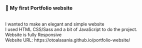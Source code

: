 <h3>🚀 My first Portfolio website</h3> <br>
I wanted to make an elegant and simple website <br>
I used HTML CSS/Sass and a bit of JavaScript to do the project.<br>
Website is fully Responsive  <br>
Website URL: https://otoalasania.github.io/portfolio-website/
